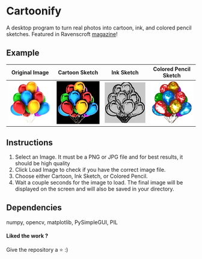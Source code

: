 # Cartoonify
A desktop program to turn real photos into cartoon, ink, and colored pencil sketches. 
Featured in Ravenscroft [magazine](https://magazine.ravenscroft.org/our-ravens/orsp/~board/voices/post/seminar-guest-speaker-explore-potential-of-aimachine-learning)!

## Example

| Original Image | Cartoon Sketch | Ink Sketch | Colored Pencil Sketch |
|----------------|----------------|------------|------------------------|
| ![Balloon](example/Balloons.png) | ![Cartoon Sketch](example/Cartoon_Image.png) | ![Ink Sketch](example/Ink_Image.png) | ![Pencil Sketch](example/Colored_Pencil_Image.png) |

## Instructions
1) Select an Image. It must be a PNG or JPG file and for best results, it should be high quality
2) Click Load Image to check if you have the correct image file.
3) Choose either Cartoon, Ink Sketch, or Colored Pencil. 
4) Wait a couple seconds for the image to load. The final image will be displayed on the screen and will also be saved in your directory.

## Dependencies
numpy, opencv, matplotlib, PySimpleGUI, PIL

<h4>Liked the work ?</h4>
Give the repository a ⭐ :)
